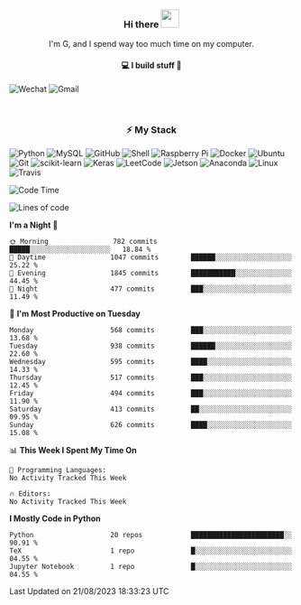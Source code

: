 <h3 align="center"> Hi there <img src="https://raw.githubusercontent.com/ShahriarShafin/ShahriarShafin/main/Assets/handshake.gif" height="32px"></h3>

<p align="center">
I'm G, and I spend way too much time on my computer.
</p>

<h4 align="center">
💻 I build stuff 🌱 </a>
</h4>

![Wechat](https://img.shields.io/badge/-gavingsf-07C160?style=flat-square&logo=WeChat&logoColor=white)
![Gmail](https://img.shields.io/badge/--D14836?style=flat-square&logo=Gmail&logoColor=white)


<br/>
<h3 align="center">
⚡ My Stack
</h3>

![Python](https://img.shields.io/badge/-Python-black?style=flat-square&logo=Python)
![MySQL](https://img.shields.io/badge/-MySQL-black?style=flat-square&logo=mysql)
![GitHub](https://img.shields.io/badge/-GitHub-181717?style=flat-square&logo=github)
![Shell](https://img.shields.io/badge/-shell-5391FE?style=flat-square&logo=PowerShell&logoColor=white)
![Raspberry Pi](https://img.shields.io/badge/-Raspberry%20Pi-C51A4A?style=flat-square&logo=Raspberry-Pi)
![Docker](https://img.shields.io/badge/-Docker-black?style=flat-square&logo=docker)
![Ubuntu](https://img.shields.io/badge/-Ubuntu-772953?style=flat-square&logo=Ubuntu&logoColor=white)
![Git](https://img.shields.io/badge/-Git-F44D27?style=flat-square&logo=Git&logoColor=white)
![scikit-learn](https://img.shields.io/badge/-scikitlearn-000000?style=flat-square&logo=scikit-learn)
![Keras](https://img.shields.io/badge/-Keras-D00000?style=flat-square&logo=keras)
![LeetCode](https://img.shields.io/badge/-LeetCode-000000?style=flat-square&logo=LeetCode)
![Jetson](https://img.shields.io/badge/-Jetson-76B900?style=flat-square&logo=Nvidia&logoColor=white)
![Anaconda](https://img.shields.io/badge/-Anaconda-44A833?style=flat-square&logo=Anaconda&logoColor=white)
![Linux](https://img.shields.io/badge/-Linux-FCC264?style=flat-square&logo=Linux&logoColor=black)
![Travis](https://img.shields.io/badge/-TravisCI-3EAAAF?style=flat-square&logo=travis-ci&logoColor=white)




<!--START_SECTION:waka-->
![Code Time](http://img.shields.io/badge/Code%20Time-36%20mins-blue)

![Lines of code](https://img.shields.io/badge/From%20Hello%20World%20I%27ve%20Written-194.1%20thousand%20lines%20of%20code-blue)

**I'm a Night 🦉** 

```text
🌞 Morning                782 commits         █████░░░░░░░░░░░░░░░░░░░░   18.84 % 
🌆 Daytime                1047 commits        ██████░░░░░░░░░░░░░░░░░░░   25.22 % 
🌃 Evening                1845 commits        ███████████░░░░░░░░░░░░░░   44.45 % 
🌙 Night                  477 commits         ███░░░░░░░░░░░░░░░░░░░░░░   11.49 % 
```
📅 **I'm Most Productive on Tuesday** 

```text
Monday                   568 commits         ███░░░░░░░░░░░░░░░░░░░░░░   13.68 % 
Tuesday                  938 commits         ██████░░░░░░░░░░░░░░░░░░░   22.60 % 
Wednesday                595 commits         ████░░░░░░░░░░░░░░░░░░░░░   14.33 % 
Thursday                 517 commits         ███░░░░░░░░░░░░░░░░░░░░░░   12.45 % 
Friday                   494 commits         ███░░░░░░░░░░░░░░░░░░░░░░   11.90 % 
Saturday                 413 commits         ██░░░░░░░░░░░░░░░░░░░░░░░   09.95 % 
Sunday                   626 commits         ████░░░░░░░░░░░░░░░░░░░░░   15.08 % 
```


📊 **This Week I Spent My Time On** 

```text
💬 Programming Languages: 
No Activity Tracked This Week

🔥 Editors: 
No Activity Tracked This Week
```

**I Mostly Code in Python** 

```text
Python                   20 repos            ███████████████████████░░   90.91 % 
TeX                      1 repo              █░░░░░░░░░░░░░░░░░░░░░░░░   04.55 % 
Jupyter Notebook         1 repo              █░░░░░░░░░░░░░░░░░░░░░░░░   04.55 % 
```




 Last Updated on 21/08/2023 18:33:23 UTC
<!--END_SECTION:waka-->

